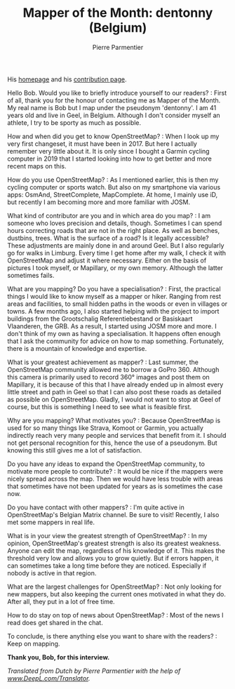 ﻿---
title: "Mapper of the Month: dentonny (Belgium)"
categories: ["motm"]
author: Pierre Parmentier
---

His [homepage](https://www.openstreetmap.org/user/dentonny) and his [contribution page](http://hdyc.neis-one.org/?dentonny).

Hello Bob. Would you like to briefly introduce yourself to our readers?
: First of all, thank you for the honour of contacting me as Mapper of the Month. My real name is Bob but I map under the pseudonym 'dentonny'. I am 41 years old and live in Geel, in Belgium. Although I don't consider myself an athlete, I try to be sporty as much as possible.

How and when did you get to know OpenStreetMap?
: When I look up my very first changeset, it must have been in 2017. But here I actually remember very little about it. It is only since I bought a Garmin cycling computer in 2019 that I started looking into how to get better and more recent maps on this.

How do you use OpenStreetMap?
: As I mentioned earlier, this is then my cycling computer or sports watch. But also on my smartphone via various apps: OsmAnd, StreetComplete, MapComplete. At home, I mainly use iD, but recently I am becoming more and more familiar with JOSM.

What kind of contributor are you and in which area do you map?
: I am someone who loves precision and details, though. Sometimes I can spend hours correcting roads that are not in the right place. As well as benches, dustbins, trees. What is the surface of a road? Is it legally accessible? These adjustments are mainly done in and around Geel. But I also regularly go for walks in Limburg. Every time I get home after my walk, I check it with OpenStreetMap and adjust it where necessary. Either on the basis of pictures I took myself, or Mapillary, or my own memory. Although the latter sometimes fails.

What are you mapping? Do you have a specialisation?
: First, the practical things I would like to know myself as a mapper or hiker. Ranging from rest areas and facilities, to small hidden paths in the woods or even in villages or towns. A few months ago, I also started helping with the project to import buildings from the Grootschalig Referentiebestand or Basiskaart Vlaanderen, the GRB. As a result, I started using JOSM more and more. I don't think of my own as having a specialisation. It happens often enough that I ask the community for advice on how to map something. Fortunately, there is a mountain of knowledge and expertise.

What is your greatest achievement as mapper?
: Last summer, the OpenStreetMap community allowed me to borrow a GoPro 360. Although this camera is primarily used to record 360° images and post them on Mapillary, it is because of this that I have already ended up in almost every little street and path in Geel so that I can also post these roads as detailed as possible on OpenStreetMap. Gladly, I would not want to stop at Geel of course, but this is something I need to see what is feasible first.

Why are you mapping? What motivates you?
: Because OpenStreetMap is used for so many things like Strava, Komoot or Garmin, you actually indirectly reach very many people and services that benefit from it. I should not get personal recognition for this, hence the use of a pseudonym. But knowing this still gives me a lot of satisfaction.

Do you have any ideas to expand the OpenStreetMap community, to motivate more people to contribute?
: It would be nice if the mappers were nicely spread across the map. Then we would have less trouble with areas that sometimes have not been updated for years as is sometimes the case now.

Do you have contact with other mappers?
: I'm quite active in OpenStreetMap's Belgian Matrix channel. Be sure to visit! Recently, I also met some mappers in real life.

What is in your view the greatest strength of OpenStreetMap?
: In my opinion, OpenStreetMap's greatest strength is also its greatest weakness. Anyone can edit the map, regardless of his knowledge of it. This makes the threshold very low and allows you to grow quietly. But if errors happen, it can sometimes take a long time before they are noticed. Especially if nobody is active in that region.

What are the largest challenges for OpenStreetMap?
: Not only looking for new mappers, but also keeping the current ones motivated in what they do. After all, they put in a lot of free time.

How to do stay on top of news about OpenStreetMap?
: Most of the news I read does get shared in the chat.

To conclude, is there anything else you want to share with the readers?
: Keep on mapping.

**Thank you, Bob, for this interview.**

*Translated from Dutch by Pierre Parmentier with the help of www.DeepL.com/Translator.*
